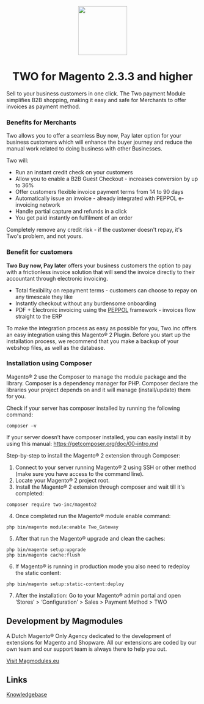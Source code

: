 <p align="center">
  <img src="https://user-images.githubusercontent.com/24823946/157635240-66cf8713-3912-4db8-b729-597b376a0453.jpg" width="128" height="128"/>
</p>
<h1 align="center">TWO for Magento 2.3.3 and higher</h1>
Sell to your business customers in one click. The Two payment Module simplifies B2B shopping, making it easy and safe for Merchants to offer invoices as payment method.

### Benefits for Merchants
Two allows you to offer a seamless Buy now, Pay later option for your business customers which will enhance the buyer journey and reduce the manual work related to doing business with other Businesses.

Two will:
- Run an instant credit check on your customers
- Allow you to enable a B2B Guest Checkout - increases conversion by up to 36%
- Offer customers flexible invoice payment terms from 14 to 90 days
- Automatically issue an invoice - already integrated with PEPPOL e-invoicing network
- Handle partial capture and refunds in a click
- You get paid instantly on fulfilment of an order

Completely remove any credit risk - if the customer doesn't repay, it's Two's problem, and not yours.

### Benefit for customers
**Two Buy now, Pay later** offers your business customers the option to pay with a frictionless invoice solution that will send the invoice directly to their accountant through electronic invoicing. 

- Total flexibility on repayment terms - customers can choose to repay on any timescale they like
- Instantly checkout without any burdensome onboarding
- PDF + Electronic invoicing using the [PEPPOL](https://peppol.eu/) framework - invoices flow straight to the ERP


To make the integration process as easy as possible for you, Two.inc offers an easy integration using this Magento® 2 Plugin. Before you start up the installation process, we recommend that you make a backup of your webshop files, as well as the database.

  
### Installation using Composer ###
Magento® 2 use the Composer to manage the module package and the library. Composer is a dependency manager for PHP. Composer declare the libraries your project depends on and it will manage (install/update) them for you.

Check if your server has composer installed by running the following command:
```
composer –v
``` 
If your server doesn’t have composer installed, you can easily install it by using this manual: https://getcomposer.org/doc/00-intro.md

Step-by-step to install the Magento® 2 extension through Composer:

1. Connect to your server running Magento® 2 using SSH or other method (make sure you have access to the command line).
2. Locate your Magento® 2 project root.
3. Install the Magento® 2 extension through composer and wait till it's completed:
```
composer require two-inc/magento2
``` 
4. Once completed run the Magento® module enable command:
```
php bin/magento module:enable Two_Gateway
``` 
5. After that run the Magento® upgrade and clean the caches:
```
php bin/magento setup:upgrade
php bin/magento cache:flush
```
6.  If Magento® is running in production mode you also need to redeploy the static content:
```
php bin/magento setup:static-content:deploy
```
7.  After the installation: Go to your Magento® admin portal and open ‘Stores’ > ‘Configuration’ > Sales > Payment Method > TWO
  
## Development by Magmodules

A Dutch Magento® Only Agency dedicated to the development of extensions for Magento and Shopware. All our extensions are coded by our own team and our support team is always there to help you out.

[Visit Magmodules.eu](https://www.magmodules.eu/)


## Links

[Knowledgebase](https://www.magmodules.eu/help/two-inc)
